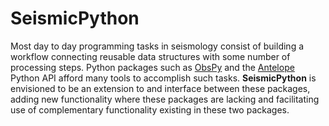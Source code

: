 # SeismicPython
Most day to day programming tasks in seismology consist of building a workflow connecting reusable data structures with some number of processing steps. Python packages such as [ObsPy](https://github.com/obspy/obspy/wiki "ObsPy Wiki") and the [Antelope](http://www.brtt.com/home.html "BRTT.com") Python API afford many tools to accomplish such tasks. **SeismicPython** is envisioned to be an extension to and interface between these packages, adding new functionality where these packages are lacking and facilitating use of complementary functionality existing in these two packages.
